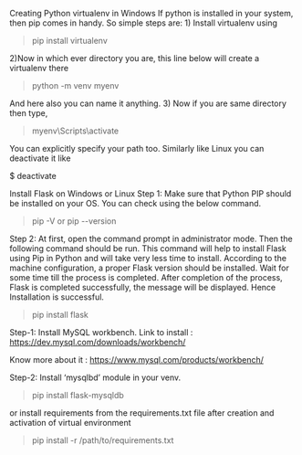 Creating Python virtualenv in Windows
If python is installed in your system, then pip comes in handy. So simple steps are: 1) Install virtualenv using

 > pip install virtualenv 

2)Now in which ever directory you are, this line below will create a virtualenv there

 > python -m venv myenv

And here also you can name it anything. 3) Now if you are same directory then type,

 > myenv\Scripts\activate

You can explicitly specify your path too. Similarly like Linux you can deactivate it like

$ deactivate

Install Flask on Windows or Linux
Step 1: Make sure that Python PIP should be installed on your OS. You can check using the below command.

> pip -V
or
pip --version

Step 2: At first, open the command prompt in administrator mode. Then the following command should be run. This command will help to install Flask using Pip in Python and will take very less time to install. According to the machine configuration, a proper Flask version should be installed. Wait for some time till the process is completed. After completion of the process, Flask is completed successfully, the message will be displayed. Hence Installation is successful.

> pip install flask

Step-1: Install MySQL workbench. Link to install : https://dev.mysql.com/downloads/workbench/ 

Know more about it : https://www.mysql.com/products/workbench/ 

Step-2: Install ‘mysqlbd’ module in your venv.

> pip install flask-mysqldb

or install requirements from the requirements.txt file after creation and 
activation of virtual environment

> pip install -r /path/to/requirements.txt
